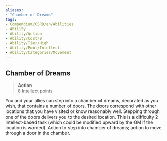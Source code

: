 ```yaml
---
aliases:
- "Chamber of Dreams"
tags:
- Compendium/CSRD/en/Abilities
- Ability
- Ability/Action
- Ability/Cost/8
- Ability/Tier/High
- Ability/Pool/Intellect
- Ability/Categories/Movement
---
```


  
## Chamber of Dreams  
>**Action**  
>8 Intellect points
  
You and your allies can step into a chamber of dreams, decorated as you wish, that contains a number of doors. The doors correspond with other locations that you have visited or know reasonably well. Stepping through one of the doors delivers you to the desired location. This is a difficulty 2 Intellect-based task (which could be modified upward by the GM if the location is warded). Action to step into chamber of dreams; action to move through a door in the chamber.
